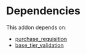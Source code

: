 # Dependencies

This addon depends on:

- [purchase_requisition](https://github.com/bringout/oca-ocb-core/tree/b3e6fb998e53b9eb1bc9669d992017616c2bd7b3/odoo-bringout-oca-ocb-purchase_requisition)
- [base_tier_validation](https://github.com/bringout/oca-technical)
